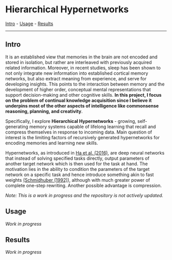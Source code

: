 # Hierarchical Hypernetworks

[Intro](#intro) - [Usage](#usage) - [Results](#results)

---

## Intro
It is an established view that memories in the brain are not encoded and stored in isolation, but rather are interleaved with previously acquired related information. Moreover, in recent studies, sleep has been shown to not only integrate new information into established cortical memory networks, but also extract meaning from experience, and serve for developing insights. This points to the interaction between memory and the development of higher order, conceptual mental representations that support decision-making and other cognitive skills. **In this project, I focus on the problem of continual knowledge acquisition since I believe it underpins most of the other aspects of intelligence like commonsense reasoning, planning, and creativity**.

Specifically, I explore **Hierarchical Hypernetworks** - growing, self-generating memory systems capable of lifelong learning that recall and compress themselves in response to incoming data. Main question of interest is the limiting factors of recursively generated hypernetworks for encoding memories and learning new skills.

Hypernetworks, as introduced in [Ha et al. (2016)](https://arxiv.org/abs/1609.09106), are deep neural networks that instead of solving specified tasks directly, output parameters of another target network which is then used for the task at hand. The motivation lies in the ability to condition the parameters of the target network on a specific task and hence introduce something akin to fast weights [(Schmidhuber (1992))](https://ieeexplore.ieee.org/document/6796337), although with much greater power of complete one-step rewriting. Another possible advantage is compression.

*Note: This is a work in progress and the repository is not actively updated.*

## Usage
*Work in progress*

## Results
*Work in progress*
